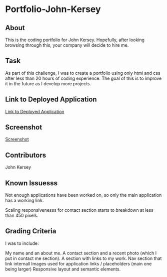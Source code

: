 # Portfolio-John-Kersey

## About

This is the coding portfolio for John Kersey. Hopefully, after looking browsing through this, your company will decide to hire me. 

## Task

As part of this challenge, I was to create a portfolio using only html and css after less than 20 hours of coding experience. The goal of this is to improve it in the future as I develop more projects. 

## Link to Deployed Application

[Link to Deployed Application](https://johnkersey2.github.io/Portfolio-John-Kersey/)

## Screenshot

[Screenshot](/assets/images/updatedscreenshot.PNG)


## Contributors

John Kersey

## Known Issuesss

Not enough applications have been worked on, so only the main application has a working link.

Scaling responsivenesss for contact section starts to breakdown at less than 450 pixels. 

## Grading Criteria

I was to include: 


My name and an about me. 
A contact section and a recent photo (which I put in contact me section).
A section with links to my work. 
Nav section that link internall
Images used for application links / placeholders (main one being larger)
Responsive layout and semantic elements.